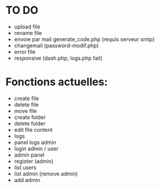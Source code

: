 # TO DO
  - upload file
  - rename file
  - envoie par mail generate_code.php (requis serveur smtp)
  - changemail (password-modif.php)
  - error file
  - responsive (dash.php, logs.php fait)

  # Fonctions actuelles:
  - create file
  - delete file
  - move file
  - create folder
  - delete folder
  - edit file content
  - logs
  - panel logs admin
  - login admin / user
  - admin panel
  - register (admin)
  - list users
  - list admin (remove admin)
  - add admin